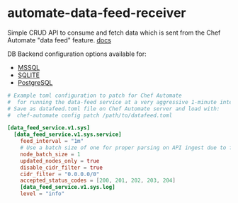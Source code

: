 # automate-data-feed-receiver

Simple CRUD API to consume and fetch data which is sent from the Chef Automate "data feed" feature. [docs](https://docs.chef.io/automate/datafeed/)

DB Backend configuration options available for:

* [MSSQL](mssql/README.md)
* [SQLITE](sqlite/README.md)
* [PostgreSQL](pgsql/README.md)

```toml
# Example toml configuration to patch for Chef Automate
#  for running the data-feed service at a very aggressive 1-minute interval
# Save as datafeed.toml file on Chef Automate server and load with:
#  chef-automate config patch /path/to/datafeed.toml

[data_feed_service.v1.sys]
  [data_feed_service.v1.sys.service]
    feed_interval = "1m"
    # Use a batch size of one for proper parsing on API ingest due to format of batch requests
    node_batch_size = 1
    updated_nodes_only = true
    disable_cidr_filter = true
    cidr_filter = "0.0.0.0/0"
    accepted_status_codes = [200, 201, 202, 203, 204]
    [data_feed_service.v1.sys.log]
    level = "info"
```
